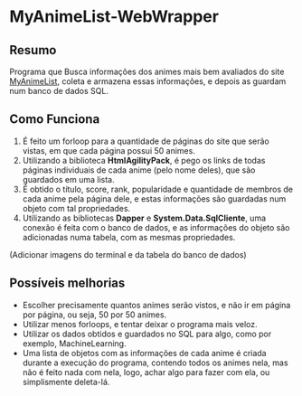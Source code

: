 # MyAnimeList-WebWrapper
## Resumo
Programa que Busca informações dos animes mais bem avaliados do site [MyAnimeList](https://myanimelist.net/topanime.php), coleta e armazena essas informações, 
e depois as guardam num banco de dados SQL.
## Como Funciona
1. É feito um forloop para a quantidade de páginas do site que serão vistas, em que cada página possui 50 animes.
2. Utilizando a biblioteca **HtmlAgilityPack**, é pego os links de todas páginas individuais de cada anime (pelo nome deles), que são guardados em uma lista.
3. É obtido o título, score, rank, popularidade e quantidade de membros de cada anime pela página dele, e estas informações são guardadas num objeto com tal propriedades.
4. Utilizando as bibliotecas **Dapper** e **System.Data.SqlCliente**, uma conexão é feita com o banco de dados, e as informações do objeto são adicionadas numa tabela, com
as mesmas propriedades.

(Adicionar imagens do terminal e da tabela do banco de dados)

## Possíveis melhorias
* Escolher precisamente quantos animes serão vistos, e não ir em página por página, ou seja, 50 por 50 animes.
* Utilizar menos forloops, e tentar deixar o programa mais veloz.
* Utilizar os dados obtidos e guardados no SQL para algo, como por exemplo, MachineLearning.
* Uma lista de objetos com as informações de cada anime é criada durante a execução do programa, contendo todos os animes nela, mas não é feito nada com nela, logo, achar
algo para fazer com ela, ou simplismente deleta-lá.
